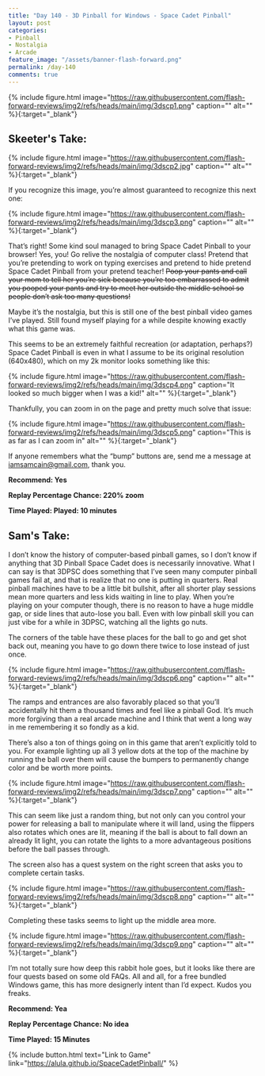 ```yaml
---
title: "Day 140 - 3D Pinball for Windows - Space Cadet Pinball"
layout: post
categories:
- Pinball
- Nostalgia
- Arcade
feature_image: "/assets/banner-flash-forward.png"
permalink: /day-140
comments: true
---
```


{% include figure.html image="https://raw.githubusercontent.com/flash-forward-reviews/img2/refs/heads/main/img/3dscp1.png" caption="" alt="" %}{:target="_blank"}

## Skeeter's Take:

{% include figure.html image="https://raw.githubusercontent.com/flash-forward-reviews/img2/refs/heads/main/img/3dscp2.jpg" caption="" alt="" %}{:target="_blank"}

If you recognize this image, you’re almost guaranteed to recognize this next one: 

{% include figure.html image="https://raw.githubusercontent.com/flash-forward-reviews/img2/refs/heads/main/img/3dscp3.png" caption="" alt="" %}{:target="_blank"}

That’s right! Some kind soul managed to bring Space Cadet Pinball to your browser! Yes, you! Go relive the nostalgia of computer class! Pretend that you’re pretending to work on typing exercises and pretend to hide pretend Space Cadet Pinball from your pretend teacher! ~~Poop your pants and call your mom to tell her you’re sick because you’re too embarrassed to admit you pooped your pants and try to meet her outside the middle school so people don’t ask too many questions!~~

Maybe it’s the nostalgia, but this is still one of the best pinball video games I’ve played. Still found myself playing for a while despite knowing exactly what this game was. 

This seems to be an extremely faithful recreation (or adaptation, perhaps?) Space Cadet Pinball is even in what I assume to be its original resolution (640x480), which on my 2k monitor looks something like this: 

{% include figure.html image="https://raw.githubusercontent.com/flash-forward-reviews/img2/refs/heads/main/img/3dscp4.png" caption="It looked so much bigger when I was a kid!" alt="" %}{:target="_blank"}

Thankfully, you can zoom in on the page and pretty much solve that issue:

{% include figure.html image="https://raw.githubusercontent.com/flash-forward-reviews/img2/refs/heads/main/img/3dscp5.png" caption="This is as far as I can zoom in" alt="" %}{:target="_blank"}

If anyone remembers what the “bump” buttons are, send me a message at iamsamcain@gmail.com, thank you.

**Recommend: Yes**

**Replay Percentage Chance: 220% zoom**

**Time Played: Played: 10 minutes**

## Sam's Take:

I don’t know the history of computer-based pinball games, so I don’t know if anything that 3D Pinball Space Cadet does is necessarily innovative. What I can say is that 3DPSC does something that I’ve seen many computer pinball games fail at, and that is realize that no one is putting in quarters. Real pinball machines have to be a little bit bullshit, after all shorter play sessions mean more quarters and less kids waiting in line to play. When you’re playing on your computer though, there is no reason to have a huge middle gap, or side lines that auto-lose you ball. Even with low pinball skill you can just vibe for a while in 3DPSC, watching all the lights go nuts.

The corners of the table have these places for the ball to go and get shot back out, meaning you have to go down there twice to lose instead of just once.

{% include figure.html image="https://raw.githubusercontent.com/flash-forward-reviews/img2/refs/heads/main/img/3dscp6.png" caption="" alt="" %}{:target="_blank"}

The ramps and entrances are also favorably placed so that you’ll accidentally hit them a thousand times and feel like a pinball God. It’s much more forgiving than a real arcade machine and I think that went a long way in me remembering it so fondly as a kid.

There’s also a ton of things going on in this game that aren’t explicitly told to you. For example lighting up all 3 yellow dots at the top of the machine by running the ball over them will cause the bumpers to permanently change color and be worth more points.

{% include figure.html image="https://raw.githubusercontent.com/flash-forward-reviews/img2/refs/heads/main/img/3dscp7.png" caption="" alt="" %}{:target="_blank"}

This can seem like just a random thing, but not only can you control your power for releasing a ball to manipulate where it will land, using the flippers also rotates which ones are lit, meaning if the ball is about to fall down an already lit light, you can rotate the lights to a more advantageous positions before the ball passes through.

The screen also has a quest system on the right screen that asks you to complete certain tasks.

{% include figure.html image="https://raw.githubusercontent.com/flash-forward-reviews/img2/refs/heads/main/img/3dscp8.png" caption="" alt="" %}{:target="_blank"}

Completing these tasks seems to light up the middle area more.

{% include figure.html image="https://raw.githubusercontent.com/flash-forward-reviews/img2/refs/heads/main/img/3dscp9.png" caption="" alt="" %}{:target="_blank"}

I’m not totally sure how deep this rabbit hole goes, but it looks like there are four quests based on some old FAQs. All and all, for a free bundled Windows game, this has more designerly intent than I’d expect. Kudos you freaks.

**Recommend: Yea**

**Replay Percentage Chance: No idea**

**Time Played: 15 Minutes**

{% include button.html text="Link to Game" link="https://alula.github.io/SpaceCadetPinball/" %}